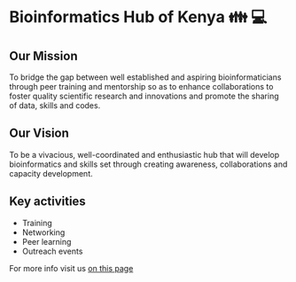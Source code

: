 # Bioinformatics Hub of Kenya :family: :computer:

## Our Mission
To bridge the gap between well established and aspiring bioinformaticians through peer training and mentorship so as to enhance collaborations to foster quality scientific research and innovations and promote the sharing of data, skills and codes.

## Our Vision 

To be a vivacious, well-coordinated and enthusiastic hub that will develop bioinformatics and skills set through creating awareness, collaborations and capacity development.

## Key activities 
  * Training 
  * Networking
  * Peer learning 
  * Outreach events 

For more info visit us [on this page](https://bioinformaticshubofkenya.wordpress.com/)
